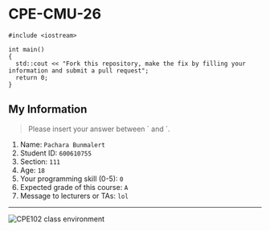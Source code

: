 # CPE-CMU-26
>
```
#include <iostream>

int main()
{
  std::cout << "Fork this repository, make the fix by filling your information and submit a pull request";
  return 0;
}
```

## My Information
> Please insert your answer between \` and \`.

1. Name: `Pachara Bunmalert`
2. Student ID: `600610755`
3. Section: `111`
4. Age: `18`
5. Your programming skill (0-5): `0`
6. Expected grade of this course: `A`
7. Message to lecturers or TAs: `lol`

---
![CPE102 class environment](https://github.com/tmwatchanan/CPE-CMU-26/raw/master/cpe102_class_envi.jpg)
